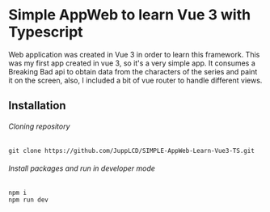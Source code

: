 # Simple AppWeb to learn Vue 3 with Typescript

Web application was created in Vue 3 in order to learn this framework. This was my first app created in vue 3, so it's a very simple app. It consumes a Breaking Bad api to obtain data from the characters of the series and paint it on the screen, also, I included a bit of vue router to handle different views.

## Installation

###### Cloning repository

```
git clone https://github.com/JuppLCD/SIMPLE-AppWeb-Learn-Vue3-TS.git
```

###### Install packages and run in developer mode

```
npm i
npm run dev
```
